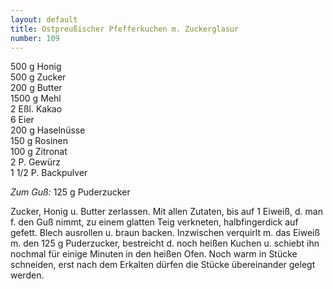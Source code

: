 ```yaml
---
layout: default
title: Ostpreußischer Pfefferkuchen m. Zuckerglasur
number: 109
---
```


500 g Honig  
500 g Zucker  
200 g Butter  
1500 g Mehl  
2 Eßl. Kakao  
6 Eier  
200 g Haselnüsse  
150 g Rosinen  
100 g Zitronat  
2 P. Gewürz  
1 1/2 P. Backpulver

*Zum Guß:*
125 g Puderzucker

Zucker, Honig u. Butter zerlassen. Mit allen Zutaten, bis auf 1 Eiweiß, d. man f. den Guß nimmt, zu einem glatten Teig verkneten, halbfingerdick auf gefett. Blech ausrollen u. braun backen. Inzwischen verquirlt m. das Eiweiß m. den 125 g Puderzucker, bestreicht d. noch heißen Kuchen u. schiebt ihn nochmal für einige Minuten in den heißen Ofen. Noch warm in Stücke schneiden, erst nach dem Erkalten dürfen die Stücke übereinander gelegt werden.
